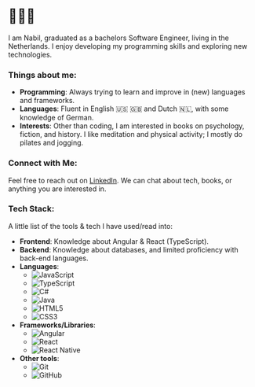 # 🙋🏻‍♂️

I am Nabil, graduated as a bachelors Software Engineer, living in the Netherlands. I enjoy developing my programming skills and exploring new technologies.

### Things about me:
- **Programming**: Always trying to learn and improve in (new) languages and frameworks.
- **Languages**: Fluent in English 🇺🇸 🇬🇧 and Dutch 🇳🇱, with some knowledge of German.
- **Interests**: Other than coding, I am interested in books on psychology, fiction, and history. I like meditation and physical activity; I mostly do pilates and jogging.

### Connect with Me:
Feel free to reach out on [LinkedIn](https://linkedin.com/in/nabilnaou). We can chat about tech, books, or anything you are interested in.

### Tech Stack:
A little list of the tools & tech I have used/read into:

- **Frontend**: Knowledge about Angular & React (TypeScript).
- **Backend**: Knowledge about databases, and limited proficiency with back-end languages.
- **Languages**:
  - ![JavaScript](https://img.shields.io/badge/JavaScript-F7DF1E?style=for-the-badge&logo=javascript&logoColor=black)
  - ![TypeScript](https://img.shields.io/badge/TypeScript-007ACC?style=for-the-badge&logo=typescript&logoColor=white)
  - ![C#](https://img.shields.io/badge/C%23-239120?style=for-the-badge&logo=c-sharp&logoColor=white)
  - ![Java](https://img.shields.io/badge/Java-007396?style=for-the-badge&logo=java&logoColor=white)
  - ![HTML5](https://img.shields.io/badge/HTML5-E34F26?style=for-the-badge&logo=html5&logoColor=white)
  - ![CSS3](https://img.shields.io/badge/CSS3-1572B6?style=for-the-badge&logo=css3&logoColor=white)
- **Frameworks/Libraries**:
  - ![Angular](https://img.shields.io/badge/Angular-DD0031?style=for-the-badge&logo=angular&logoColor=white)
  - ![React](https://img.shields.io/badge/React-61DAFB?style=for-the-badge&logo=react&logoColor=black)
  - ![React Native](https://img.shields.io/badge/React%20Native-61DAFB?style=for-the-badge&logo=react&logoColor=black)
- **Other tools**:
  - ![Git](https://img.shields.io/badge/Git-F05032?style=for-the-badge&logo=git&logoColor=white)
  - ![GitHub](https://img.shields.io/badge/GitHub-181717?style=for-the-badge&logo=github&logoColor=white)
